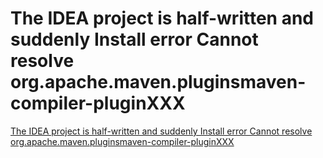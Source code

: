 # The IDEA project is half-written and suddenly Install error Cannot resolve org.apache.maven.pluginsmaven-compiler-pluginXXX
[The IDEA project is half-written and suddenly Install error Cannot resolve org.apache.maven.pluginsmaven-compiler-pluginXXX](https://aiwithcloud.com/2022/09/16/the_idea_project_is_half_written_and_suddenly_install_error_cannot_resolve_org-apache-maven-pluginsmaven_compiler_pluginxxx/)